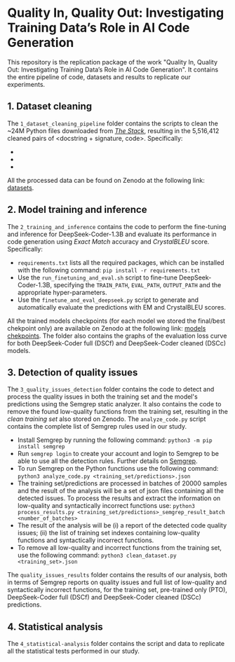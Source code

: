 # Quality In, Quality Out: Investigating Training Data’s Role in AI Code Generation

This repository is the replication package of the work "Quality In, Quality Out: Investigating Training Data’s Role in AI Code Generation". It contains the entire pipeline of code, datasets and results to replicate our experiments. 

## 1. Dataset cleaning 

The ``1_dataset_cleaning_pipeline`` folder contains the scripts to clean the ~24M Python files downloaded from [*The Stack*](https://huggingface.co/datasets/bigcode/the-stack), resulting in the 5,516,412 cleaned pairs of \<docstring + signature, code\>. Specifically: 

*
*
*

All the processed data can be found on Zenodo at the following link: [datasets](https://zenodo.org/records/12773308).

## 2. Model training and inference 

The ``2_training_and_inference`` contains the code to perform the fine-tuning and inference for DeepSeek-Coder-1.3B and evaluate its performance in code generation using *Exact Match* accuracy and *CrystalBLEU* score. Specifically:

* ``requirements.txt`` lists all the required packages, which can be installed with the following command: ```pip install -r requirements.txt```
* Use the ``run_finetuning_and_eval.sh`` script to fine-tune DeepSeek-Coder-1.3B, specifying the ``TRAIN_PATH``, ``EVAL_PATH``, ``OUTPUT_PATH`` and the appropriate hyper-parameters. 
* Use the ``finetune_and_eval_deepseek.py`` script to generate and automatically evaluate the predictions with EM and CrystalBLEU scores. 

All the trained models checkpoints (for each model we stored the final/best chekpoint only) are available on Zenodo at the following link: [models chekpoints](https://zenodo.org/records/12773308).
The folder also contains the graphs of the evaluation loss curve for both DeepSeek-Coder full (DSCf) and DeepSeek-Coder cleaned (DSCc) models. 

## 3. Detection of quality issues

The ``3_quality_issues_detection`` folder contains the code to detect and process the quality issues in both the training set and the model's predictions using the Semgrep static analyzer. It also contains the code to remove the found low-quality functions from the training set, resulting in the *clean training set* also stored on Zenodo.
The ``analyze_code.py`` script contains the complete list of Semgrep rules used in our study. 

* Install Semgrep by running the following command: ```python3 -m pip install semgrep```
* Run ```semgrep login``` to create your account and login to Semgrep to be able to use all the detection rules. Further details on [Semgrep](https://github.com/semgrep/semgrep).
* To run Semgrep on the Python functions use the following command: ```python3 analyze_code.py <training_set/predictions>.json```
* The training set/predictions are processed in batches of 20000 samples and the result of the analysis will be a set of json files containing all the detected issues. To process the results and extract the information on low-quality and syntactically incorrect functions use: ```python3 process_results.py <training_set/predictions>_semgrep_result_batch <number_of_batches>```
* The result of the analysis will be (i) a report of the detected code quality issues; (ii) the list of training set indexes containing low-quality functions and syntactically incorrect functions.
* To remove all low-quality and incorrect functions from the training set, use the following command: ```python3 clean_dataset.py <training_set>.json```

The ``quality_issues_results`` folder contains the results of our analysis, both in terms of Semgrep reports on quality issues and full list of low-quality and syntactically incorrect functions, for the training set, pre-trained only (PTO), DeepSeek-Coder full (DSCf) and DeepSeek-Coder cleaned (DSCc) predictions.

## 4. Statistical analysis

The ``4_statistical-analysis`` folder contains the script and data to replicate all the statistical tests performed in our study.
